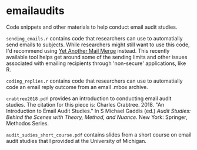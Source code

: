 # emailaudits
Code snippets and other materials to help conduct email audit studies.

`sending_emails.r` contains code that researchers can use to automatially send emails to subjects. While researchers might still want to use this code, I'd recommend using [Yet Another Mail Merge](https://chrome.google.com/webstore/detail/yet-another-mail-merge/mgmgmhkohaenhokbdnlpcljckbhpbmef?hl=en) instead. This recently available tool helps get around some of the sending limits and other issues associated with emailing recipients through 'non-secure' applications, like R.

`coding_replies.r` contains code that researchers can use to automatially code an email reply outcome from an email .mbox archive.

`crabtree2018.pdf` provides an introduction to conducting email audit studies. The citation for this piece is:
Charles Crabtree. 2018. "An Introduction to Email Audit Studies." In S Michael Gaddis (ed.) _Audit Studies: Behind the Scenes with Theory, Method, and Nuance_. New York: Springer, Methodos Series.

`audit_sudies_short_course.pdf` contains slides from a short course on email audit studies that I provided at the University of Michigan.
